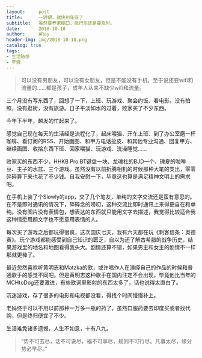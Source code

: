 ```yaml
---
layout:     post
title:      一转眼，就快到年底了
subtitle:   虽然要养家糊口，能行乐还是要及时。
date:       2018-10-10
author:     ARay
header-img: img/2018-10-10.png
catalog: true
tags:
- 生活随想
- 牢骚
---
```


> 可以没有男朋友，可以没有女朋友，但是不能没有手机，至于说还要wifi和流量的……都是孩子，成年人从来不缺少wifi和流量。

三个月没有写东西了，回想了一下，上班、玩游戏、聚会约饭、看电影。没有拍照，没有逛街，没有旅游。日子平淡如水的过着，败家买了不少东西。

今年下半年，越发的忙起来了。

感觉自己现在每天的生活经是流程化了，起床喂猫、开车上班、到了办公室磨一杯咖啡、看订阅的RSS、开始画图、和甲方电话扯皮、和其他专业沟通、回复甲方、继续画图、收拾东西下班、回家喂猫、玩游戏、洗澡睡觉……

败家买的东西不少，HHKB Pro BT键盘一块、龙魂社的BJD一个、瑰夏的咖啡豆、主子的水盆、三个游戏。虽然没有以前折腾相机的时候那种大笔的支出，零零碎碎算下来也花了不少钱。自我安慰一下，毕竟这也算是满足精神文明上的需求吧。

在手机上装了个Slowly的app，交了几个笔友，单纯的文字交流还是蛮有意思的。在不是即时通讯的情况下，碎碎念的唠叨，这种交流比即时通讯上来得更自在和单纯。没有图片没有表情包，想表达的东西就只能用文字去描述，我觉得比较适合我这种情愿用颜文字也不愿意用表情的人。

每次买了游戏之后都玩得很疯，这次国庆七天，我有六天都在玩《刺客信条：奥德赛》。玩个游戏都能感受到自己知识的匮乏，自以为还了解古希腊的战争历史，结果游戏里的地名和地图看得我头大。剧情还算不错，如果男主和女主的剧情不一样那就更棒了。

最近忽然喜欢听黄明志和Matzka的歌，或许唱作人在演绎自己的作品的时候和普通歌手的感觉不同吧。但是黄明志这种歌手在国内注定不会出现，毕竟他比当年的MCHtoDog还要激进，有些歌词里影射的东西太多了，话也说得太直白了。

沉迷游戏，存了很多的电影和电视都没看，得找个时间慢慢补上。

老妈终于可以不用以前那种一万多一瓶的药了，虽然口服药要去印度买或者找代购，但是终归便宜了不少。

生活难免诸多遗憾，人生不如意，十有八九。



> “势不可去尽，话不可说尽，福不可享尽，规则不可行尽。凡事太尽，缘分势必早尽。”


